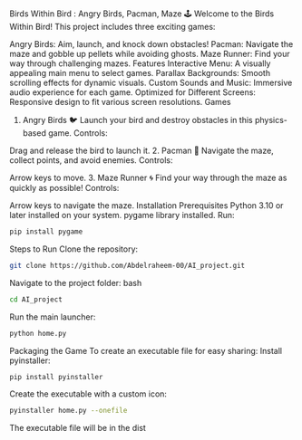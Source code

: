 Birds Within Bird : Angry Birds, Pacman, Maze 🕹️
Welcome to the Birds Within Bird! This project includes three exciting games:

Angry Birds: Aim, launch, and knock down obstacles!
Pacman: Navigate the maze and gobble up pellets while avoiding ghosts.
Maze Runner: Find your way through challenging mazes.
Features
Interactive Menu: A visually appealing main menu to select games.
Parallax Backgrounds: Smooth scrolling effects for dynamic visuals.
Custom Sounds and Music: Immersive audio experience for each game.
Optimized for Different Screens: Responsive design to fit various screen resolutions.
Games

1. Angry Birds 🐦
Launch your bird and destroy obstacles in this physics-based game.
Controls:

Drag and release the bird to launch it.
2. Pacman 👻
Navigate the maze, collect points, and avoid enemies.
Controls:

Arrow keys to move.
3. Maze Runner 🌀
Find your way through the maze as quickly as possible!
Controls:

Arrow keys to navigate the maze.
Installation
Prerequisites
Python 3.10 or later installed on your system.
pygame library installed. Run:
```bash
pip install pygame
```
Steps to Run
Clone the repository:
```bash
git clone https://github.com/Abdelraheem-00/AI_project.git
```
Navigate to the project folder:
bash
```bash
cd AI_project
```
Run the main launcher:
```bash
python home.py
```
Packaging the Game
To create an executable file for easy sharing:
Install pyinstaller:
```bash
pip install pyinstaller
```
Create the executable with a custom icon:
```bash
pyinstaller home.py --onefile
```
The executable file will be in the dist
